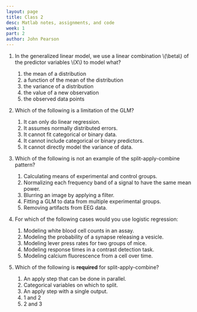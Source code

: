 ```yaml
---
layout: page
title: Class 2
desc: Matlab notes, assignments, and code
week: 1
part: 2
author: John Pearson
---
```

1. In the generalized linear model, we use a linear combination \\(\beta\\) of the predictor variables \\(X\\) to model what?
    1. the mean of a distribution
    1. a function of the mean of the distribution
    1. the variance of a distribution
    1. the value of a new observation
    1. the observed data points

1. Which of the following is a limitation of the GLM?
    1. It can only do linear regression.
    1. It assumes normally distributed errors.
    1. It cannot fit categorical or binary data.
    1. It cannot include categorical or binary predictors.
    1. It cannot directly model the variance of data.

1. Which of the following is not an example of the split-apply-combine pattern?
    1. Calculating means of experimental and control groups.
    1. Normalizing each frequency band of a signal to have the same mean power.
    1. Blurring an image by applying a filter.
    1. Fitting a GLM to data from multiple experimental groups.
    1. Removing artifacts from EEG data.

1. For which of the following cases would you use logistic regression:
    1. Modeling white blood cell counts in an assay.
    1. Modeling the probability of a synapse releasing a vesicle.
    1. Modeling lever press rates for two groups of mice.
    1. Modeling response times in a contrast detection task.
    1. Modeling calcium fluorescence from a cell over time.

1. Which of the following is **required** for split-apply-combine?
    1. An apply step that can be done in parallel.
    1. Categorical variables on which to split.
    1. An apply step with a single output.
    1. 1 and 2
    1. 2 and 3
